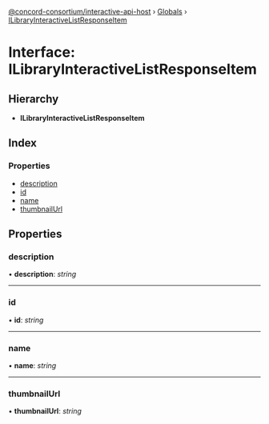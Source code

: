 [@concord-consortium/interactive-api-host](../README.md) › [Globals](../globals.md) › [ILibraryInteractiveListResponseItem](ilibraryinteractivelistresponseitem.md)

# Interface: ILibraryInteractiveListResponseItem

## Hierarchy

* **ILibraryInteractiveListResponseItem**

## Index

### Properties

* [description](ilibraryinteractivelistresponseitem.md#description)
* [id](ilibraryinteractivelistresponseitem.md#id)
* [name](ilibraryinteractivelistresponseitem.md#name)
* [thumbnailUrl](ilibraryinteractivelistresponseitem.md#thumbnailurl)

## Properties

###  description

• **description**: *string*

___

###  id

• **id**: *string*

___

###  name

• **name**: *string*

___

###  thumbnailUrl

• **thumbnailUrl**: *string*
